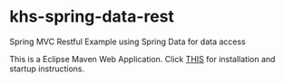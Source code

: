 # khs-spring-data-rest
Spring MVC Restful Example using Spring Data for data access 

This is a Eclipse Maven Web Application. Click [THIS](https://public.grokola.com/#search/guid/solution/cb7634a5-37c6-4698-8c86-9b6d3aa31d49) for installation and startup instructions. 
